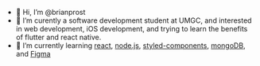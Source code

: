 - 👋 Hi, I’m @brianprost
- 👀 I’m curently a software development student at UMGC, and interested in web development, iOS development, and trying to learn the benefits of flutter and react native.
- 🌱 I’m currently learning [react](https://github.com/facebook/react), [node.js](https://github.com/nodejs/node), [styled-components](https://github.com/styled-components/styled-components), [mongoDB](https://github.com/mongodb/mongo), and [Figma](https://www.figma.com)
